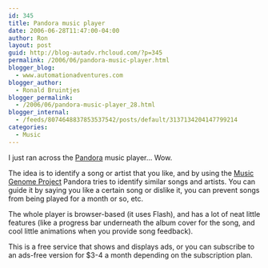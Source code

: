 ```yaml
---
id: 345
title: Pandora music player
date: 2006-06-28T11:47:00-04:00
author: Ron
layout: post
guid: http://blog-autadv.rhcloud.com/?p=345
permalink: /2006/06/pandora-music-player.html
blogger_blog:
  - www.automationadventures.com
blogger_author:
  - Ronald Bruintjes
blogger_permalink:
  - /2006/06/pandora-music-player_28.html
blogger_internal:
  - /feeds/8074648837853537542/posts/default/3137134204147799214
categories:
  - Music
---
```

I just ran across the [Pandora](http://www.pandora.com/) music player... Wow.

The idea is to identify a song or artist that you like, and by using the [Music Genome Project](http://www.pandora.com/mgp.shtml) Pandora tries to identify similar songs and artists. You can guide it by saying you like a certain song or dislike it, you can prevent songs from being played for a month or so, etc.

The whole player is browser-based (it uses Flash), and has a lot of neat little features (like a progress bar underneath the album cover for the song, and cool little animations when you provide song feedback).

This is a free service that shows and displays ads, or you can subscribe to an ads-free version for $3-4 a month depending on the subscription plan.